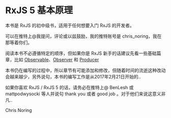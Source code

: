 # RxJS 5 基本原理

本书是 RxJS 的初中级书，适用于任何想要入门 RxJS 的开发者。

可以在推特上@我提问，评论或以兹鼓励，我的推特账号是 chris_noring，我在那等着你们。

阅读本书不必遵循特定的顺序，但如果你是 RxJS 新手的话建议先看一些基础篇章，比如 [Observable](observable-anatomy.md)、[Observer](observer.md) 和 [Producer](producer.md)

本书仍在编写的过程中，所以章节有可能添加和修改，但随着时间的流逝这种改动会越来越少，另外说句，本书的编写工作是从2017年2月21日开始的..

如果你喜欢 RxJS / RxJS 5 的话，请务必在推特上@ BenLesh 或 mattpodwysocki 等人并说句 thank you 或者 good job 。对于他们来说这意义非凡..

Chris Noring

